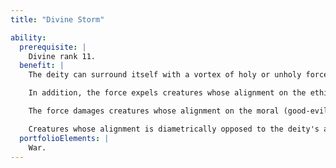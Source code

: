 ```yaml
---
title: "Divine Storm"

ability:
  prerequisite: |
    Divine rank 11.
  benefit: |
    The deity can surround itself with a vortex of holy or unholy force that manifests in different forms depending on the deity. The vortex extends from the deity in an emanation with a radius of 10 feet per divine rank. The effect stops attacks with thrown weapons and projectiles (they fail if made by creatures inside the area, or targeted at creatures within the area, or if their paths take them through the area).

    In addition, the force expels creatures whose alignment on the ethical (lawful-chaotic) axis is opposite the deity's. If the deity's ethical alignment is neutral (neutral good or neutral evil), the force does not expel any creatures. Affected creatures in the area must make Fortitude saves (DC 10 + the deity's Charisma modifier + the deity's divine rank) or be picked up and thrown out, regardless of size. Such creatures suffer {% die_roll 1 6 0 %} points of damage for each 10 feet they travel. Creatures that make successful saves are not affected by the vortex for one day, although the vortex still stops their thrown weapons and projectiles. Creatures that fail their saves can attempt to reenter the area, but must attempt new saves.

    The force damages creatures whose alignment on the moral (good-evil) axis is opposite the deity's. If the deity's moral alignment is neutral (lawful neutral or chaotic neutral), the force does not damage any creatures. Affected creatures in the area must make Fortitude saves (DC 10 + the deity's Charisma modifier + the deity's divine rank) each round or suffer 1 point of holy damage per divine rank. A successful save negates the damage, but the creature must save again the next round if it is still within the area.

    Creatures whose alignment is diametrically opposed to the deity's are subject to both effects.
  portfolioElements: |
    War.
---
```


